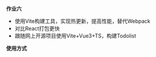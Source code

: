 **作业六**

- 使用Vite构建工具，实现热更新，提高性能，替代Webpack
- 对比React打包更快
- 跟随网上开源项目使用Vite+Vue3+TS，构建Todolist

**使用方式**
